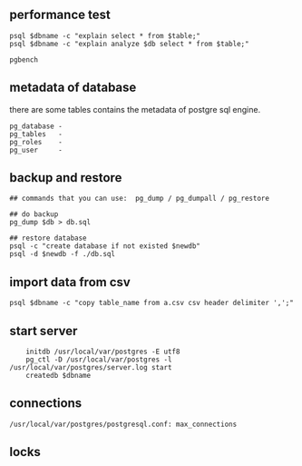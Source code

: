 ## performance test
    psql $dbname -c "explain select * from $table;"
    psql $dbname -c "explain analyze $db select * from $table;"

    pgbench

## metadata of database
there are some tables contains the metadata of postgre sql engine.

    pg_database - 
    pg_tables   - 
    pg_roles    - 
    pg_user     - 

## backup and restore

```
## commands that you can use:  pg_dump / pg_dumpall / pg_restore

## do backup
pg_dump $db > db.sql

## restore database
psql -c "create database if not existed $newdb"
psql -d $newdb -f ./db.sql

```

## import data from csv

```
psql $dbname -c "copy table_name from a.csv csv header delimiter ',';"
```

## start server

```
    initdb /usr/local/var/postgres -E utf8
    pg_ctl -D /usr/local/var/postgres -l /usr/local/var/postgres/server.log start
    createdb $dbname
```


## connections
    /usr/local/var/postgres/postgresql.conf: max_connections

## locks
